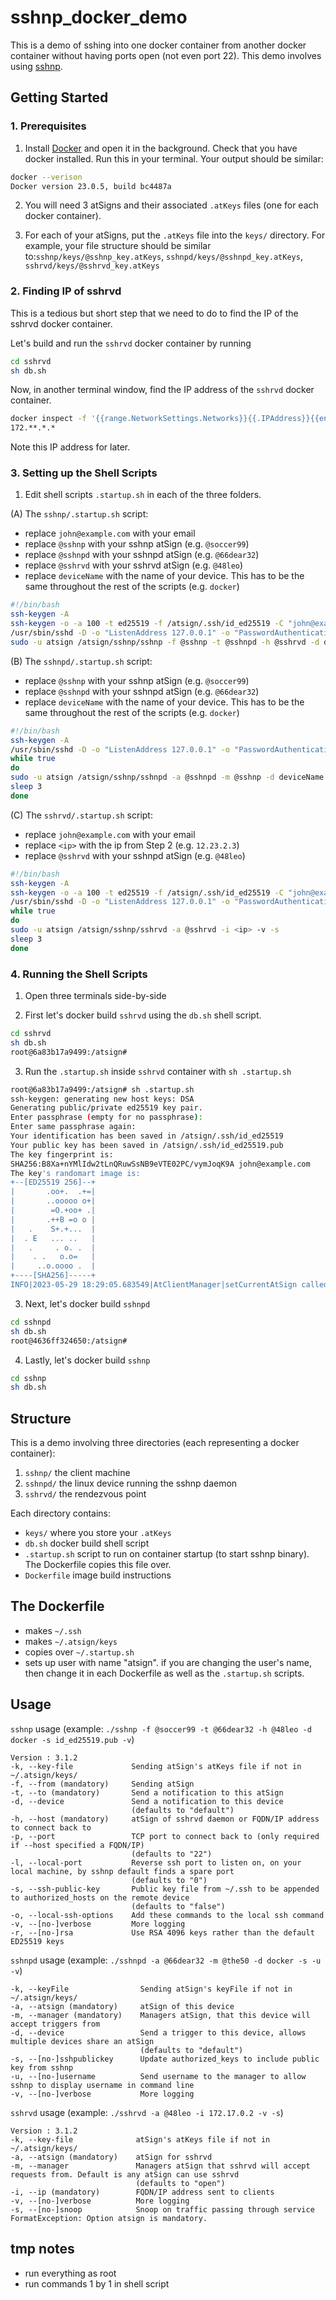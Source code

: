 # sshnp_docker_demo

This is a demo of sshing into one docker container from another docker container without having ports open (not even port 22). This demo involves using [sshnp](https://github.com/atsign-foundation/sshnoports).

## Getting Started

### 1. Prerequisites

1. Install [Docker](https://www.docker.com/products/docker-desktop/) and open it in the background. Check that you have docker installed. Run this in your terminal. Your output should be similar:

```sh
docker --verison
Docker version 23.0.5, build bc4487a
```

2. You will need 3 atSigns and their associated `.atKeys` files (one for each docker container). 

3. For each of your atSigns, put the `.atKeys` file into the `keys/` directory. For example, your file structure should be similar to:`sshnp/keys/@sshnp_key.atKeys`, `sshnpd/keys/@sshnpd_key.atKeys`, `sshrvd/keys/@sshrvd_key.atKeys`

### 2. Finding IP of sshrvd

This is a tedious but short step that we need to do to find the IP of the sshrvd docker container.

Let's build and run the `sshrvd` docker container by running

```sh
cd sshrvd
sh db.sh
```

Now, in another terminal window, find the IP address of the `sshrvd` docker container.

```sh
docker inspect -f '{{range.NetworkSettings.Networks}}{{.IPAddress}}{{end}}' sshrvd
172.**.*.*
```

Note this IP address for later.

### 3. Setting up the Shell Scripts

1. Edit shell scripts `.startup.sh` in each of the three folders. 

(A) The `sshnp/.startup.sh` script:

- replace `john@example.com` with your email
- replace `@sshnp` with your sshnp atSign (e.g. `@soccer99`)
- replace `@sshnpd` with your sshnpd atSign (e.g. `@66dear32`)
- replace `@sshrvd` with your sshrvd atSign (e.g. `@48leo`)
- replace `deviceName` with the name of your device. This has to be the same throughout the rest of the scripts (e.g. `docker`)

```sh
#!/bin/bash
ssh-keygen -A
ssh-keygen -o -a 100 -t ed25519 -f /atsign/.ssh/id_ed25519 -C "john@example.com"
/usr/sbin/sshd -D -o "ListenAddress 127.0.0.1" -o "PasswordAuthentication no"  &
sudo -u atsign /atsign/sshnp/sshnp -f @sshnp -t @sshnpd -h @sshrvd -d deviceName -s id_ed25519.pub -v
```

(B) The `sshnpd/.startup.sh` script:

- replace `@sshnp` with your sshnp atSign (e.g. `@soccer99`)
- replace `@sshnpd` with your sshnpd atSign (e.g. `@66dear32`)
- replace `deviceName` with the name of your device. This has to be the same throughout the rest of the scripts (e.g. `docker`)

```sh
#!/bin/bash
ssh-keygen -A
/usr/sbin/sshd -D -o "ListenAddress 127.0.0.1" -o "PasswordAuthentication no"  &
while true
do
sudo -u atsign /atsign/sshnp/sshnpd -a @sshnpd -m @sshnp -d deviceName -s -u -v
sleep 3
done
```

(C) The `sshrvd/.startup.sh` script:

- replace `john@example.com` with your email
- replace `<ip>` with the ip from Step 2 (e.g. `12.23.2.3`)
- replace `@sshrvd` with your sshnpd atSign (e.g. `@48leo`)

```sh
#!/bin/bash
ssh-keygen -A
ssh-keygen -o -a 100 -t ed25519 -f /atsign/.ssh/id_ed25519 -C "john@example.com"
/usr/sbin/sshd -D -o "ListenAddress 127.0.0.1" -o "PasswordAuthentication no"  &
while true
do
sudo -u atsign /atsign/sshnp/sshrvd -a @sshrvd -i <ip> -v -s
sleep 3
done
```

### 4. Running the Shell Scripts

1. Open three terminals side-by-side

2. First let's docker build `sshrvd` using the `db.sh` shell script.

```sh
cd sshrvd
sh db.sh
root@6a83b17a9499:/atsign#
```

3. Run the `.startup.sh` inside `sshrvd` container with `sh .startup.sh`

```sh
root@6a83b17a9499:/atsign# sh .startup.sh
ssh-keygen: generating new host keys: DSA 
Generating public/private ed25519 key pair.
Enter passphrase (empty for no passphrase): 
Enter same passphrase again: 
Your identification has been saved in /atsign/.ssh/id_ed25519
Your public key has been saved in /atsign/.ssh/id_ed25519.pub
The key fingerprint is:
SHA256:B8Xa+nYMlIdw2tLnQRuwSsNB9eVTE02PC/vymJoqK9A john@example.com
The key's randomart image is:
+--[ED25519 256]--+
|       .oo+.  .+=|
|       ..ooooo o+|
|        =O.+oo+ .|
|       .++B =o o |
|   .    S+.+...  |
|  . E   ... ..   |
|   .     . o. .  |
|    . .   o.o=   |
|     ..o.oooo .  |
+----[SHA256]-----+
INFO|2023-05-29 18:29:05.683549|AtClientManager|setCurrentAtSign called with atSign @48leo
```

3. Next, let's docker build `sshnpd`

```sh
cd sshnpd
sh db.sh
root@4636ff324650:/atsign#
```

4. Lastly, let's docker build `sshnp`

```sh
cd sshnp
sh db.sh
```





## Structure

This is a demo involving three directories (each representing a docker container):

1. `sshnp/` the client machine
2. `sshnpd/` the linux device running the sshnp daemon
3. `sshrvd/` the rendezvous point

Each directory contains:

- `keys/` where you store your `.atKeys`
- `db.sh` docker build shell script
- `.startup.sh` script to run on container startup (to start sshnp binary). The Dockerfile copies this file over.
- `Dockerfile` image build instructions

## The Dockerfile

- makes `~/.ssh`
- makes `~/.atsign/keys`
- copies over `~/.startup.sh`
- sets up user with name "atsign". if you are changing the user's name, then change it in each Dockerfile as well as the `.startup.sh` scripts.
<!-- TODO -->

## Usage

`sshnp` usage (example: `./sshnp -f @soccer99 -t @66dear32 -h @48leo -d docker -s id_ed25519.pub -v`)

```
Version : 3.1.2
-k, --key-file             Sending atSign's atKeys file if not in ~/.atsign/keys/
-f, --from (mandatory)     Sending atSign
-t, --to (mandatory)       Send a notification to this atSign
-d, --device               Send a notification to this device
                           (defaults to "default")
-h, --host (mandatory)     atSign of sshrvd daemon or FQDN/IP address to connect back to 
-p, --port                 TCP port to connect back to (only required if --host specified a FQDN/IP)
                           (defaults to "22")
-l, --local-port           Reverse ssh port to listen on, on your local machine, by sshnp default finds a spare port
                           (defaults to "0")
-s, --ssh-public-key       Public key file from ~/.ssh to be appended to authorized_hosts on the remote device
                           (defaults to "false")
-o, --local-ssh-options    Add these commands to the local ssh command
-v, --[no-]verbose         More logging
-r, --[no-]rsa             Use RSA 4096 keys rather than the default ED25519 keys
```

`sshnpd` usage (example: `./sshnpd -a @66dear32 -m @the50 -d docker -s -u -v`) 

```
-k, --keyFile                Sending atSign's keyFile if not in ~/.atsign/keys/
-a, --atsign (mandatory)     atSign of this device
-m, --manager (mandatory)    Managers atSign, that this device will accept triggers from
-d, --device                 Send a trigger to this device, allows multiple devices share an atSign
                             (defaults to "default")
-s, --[no-]sshpublickey      Update authorized_keys to include public key from sshnp
-u, --[no-]username          Send username to the manager to allow sshnp to display username in command line
-v, --[no-]verbose           More logging
```

`sshrvd` usage (example: `./sshrvd -a @48leo -i 172.17.0.2 -v -s`)

```
Version : 3.1.2
-k, --key-file              atSign's atKeys file if not in ~/.atsign/keys/
-a, --atsign (mandatory)    atSign for sshrvd
-m, --manager               Managers atSign that sshrvd will accept requests from. Default is any atSign can use sshrvd
                            (defaults to "open")
-i, --ip (mandatory)        FQDN/IP address sent to clients
-v, --[no-]verbose          More logging
-s, --[no-]snoop            Snoop on traffic passing through service
FormatException: Option atsign is mandatory.
```

## tmp notes

- run everything as root
- run commands 1 by 1 in shell script